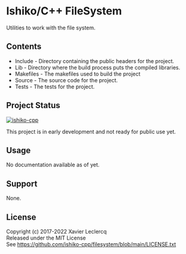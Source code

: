 # Ishiko/C++ FileSystem

Utilities to work with the file system.

## Contents

- Include - Directory containing the public headers for the project.
- Lib - Directory where the build process puts the compiled libraries.
- Makefiles - The makefiles used to build the project
- Source - The source code for the project.
- Tests - The tests for the project.

## Project Status

[![ishiko-cpp](https://circleci.com/gh/ishiko-cpp/filesystem.svg?style=shield)](https://circleci.com/gh/ishiko-cpp/filesystem)

This project is in early development and not ready for public use yet. 

## Usage

No documentation available as of yet.

## Support

None.

## License

Copyright (c) 2017-2022 Xavier Leclercq\
Released under the MIT License\
See https://github.com/ishiko-cpp/filesystem/blob/main/LICENSE.txt
